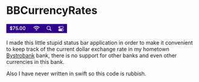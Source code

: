 # BBCurrencyRates
![Status bar screenshot](Assets/status-bar-icon-screenshot.png "Status bar screenshot")

I made this little stupid status bar application in order to make it convenient to keep 
track of the current dollar exchange rate in my hometown [Bystrobank](https://bystrobank.ru) bank, there is no support for other banks 
and even other currencies in this bank. 

Also I have never written in swift so this code is rubbish.
